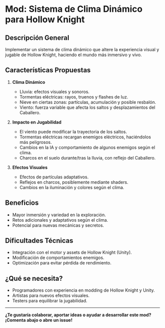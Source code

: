 # Mod: Sistema de Clima Dinámico para Hollow Knight

## Descripción General
Implementar un sistema de clima dinámico que altere la experiencia visual y jugable de Hollow Knight, haciendo el mundo más inmersivo y vivo.

## Características Propuestas

1. **Clima Dinámico**
   - Lluvia: efectos visuales y sonoros.
   - Tormentas eléctricas: rayos, truenos y flashes de luz.
   - Nieve en ciertas zonas: partículas, acumulación y posible resbalón.
   - Viento: fuerza variable que afecta los saltos y desplazamientos del Caballero.

2. **Impacto en Jugabilidad**
   - El viento puede modificar la trayectoria de los saltos.
   - Tormentas eléctricas recargan enemigos eléctricos, haciéndolos más peligrosos.
   - Cambios en la IA y comportamiento de algunos enemigos según el clima.
   - Charcos en el suelo durante/tras la lluvia, con reflejo del Caballero.

3. **Efectos Visuales**
   - Efectos de partículas adaptativos.
   - Reflejos en charcos, posiblemente mediante shaders.
   - Cambios en la iluminación y colores según el clima.

## Beneficios
- Mayor inmersión y variedad en la exploración.
- Retos adicionales y adaptativos según el clima.
- Potencial para nuevas mecánicas y secretos.

## Dificultades Técnicas
- Integración con el motor y assets de Hollow Knight (Unity).
- Modificación de comportamientos enemigos.
- Optimización para evitar pérdida de rendimiento.

## ¿Qué se necesita?
- Programadores con experiencia en modding de Hollow Knight y Unity.
- Artistas para nuevos efectos visuales.
- Testers para equilibrar la jugabilidad.

---

**¿Te gustaría colaborar, aportar ideas o ayudar a desarrollar este mod? ¡Comenta abajo o abre un issue!**
